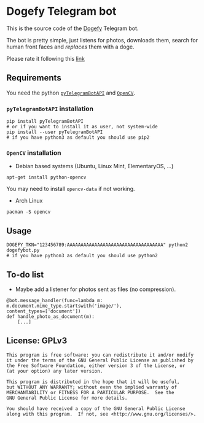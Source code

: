 # Dogefy Telegram bot
This is the source code of the [Dogefy](https://telegram.me/dogefy_bot) Telegram
bot.

The bot is pretty simple, just listens for photos, downloads them, search for
human front faces and *replaces* them with a doge.

Please rate it following this [link](https://telegram.me/storebot?start=dogefy_bot)

## Requirements
You need the python [`pyTelegramBotAPI`](https://github.com/eternnoir/pyTelegramBotAPI)
and [`OpenCV`](http://opencv.org/).

### `pyTelegramBotAPI` installation
```
pip install pyTelegramBotAPI
# or if you want to install it as user, not system-wide
pip install --user pyTelegramBotAPI
# if you have python3 as default you should use pip2
```

### `OpenCV` installation
* Debian based systems (Ubuntu, Linux Mint, ElementaryOS, ...)
```
apt-get install python-opencv
```

You may need to install `opencv-data` if not working.

* Arch Linux
```
pacman -S opencv
```

## Usage

```
DOGEFY_TKN="123456789:AAAAAAAAAAAAAAAAAAAAAAAAAAAAAAAAAAA" python2 dogefybot.py
# if you have python3 as default you should use python2
```

## To-do list
* Maybe add a listener for photos sent as files (no compression).
```
@bot.message_handler(func=lambda m: m.document.mime_type.startswith('image/'),
content_types=['document'])
def handle_photo_as_document(m):
    [...]
```

## License: GPLv3
```
This program is free software: you can redistribute it and/or modify
it under the terms of the GNU General Public License as published by
the Free Software Foundation, either version 3 of the License, or
(at your option) any later version.

This program is distributed in the hope that it will be useful,
but WITHOUT ANY WARRANTY; without even the implied warranty of
MERCHANTABILITY or FITNESS FOR A PARTICULAR PURPOSE.  See the
GNU General Public License for more details.

You should have received a copy of the GNU General Public License
along with this program.  If not, see <http://www.gnu.org/licenses/>.
```
